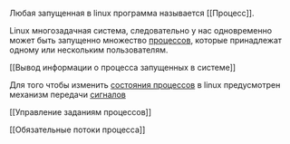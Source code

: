 
Любая запущенная в linux программа называется [[Процесс]]. 

Linux многозадачная система, следовательно у нас одновременно может быть запущенно множество [процессов](Процесс.md), которые принадлежат одному или нескольким пользователям.

[[Вывод информации о процесса запущенных в системе]]



Для того чтобы изменить [cостояния процессов](Состояния%20процессов.md) в linux предусмотрен механизм передачи [сигналов](signal.md)

[[Управление заданиям процессов]]


[[Обязательные потоки процесса]]

